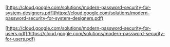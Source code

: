 [https://cloud.google.com/solutions/modern-password-security-for-system-designers.pdf](https://cloud.google.com/solutions/modern-password-security-for-system-designers.pdf)

[https://cloud.google.com/solutions/modern-password-security-for-users.pdf](https://cloud.google.com/solutions/modern-password-security-for-users.pdf)



